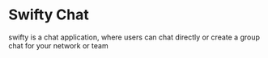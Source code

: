 # Swifty Chat
swifty is a chat application, where users can chat directly or create a group chat for your network or team
